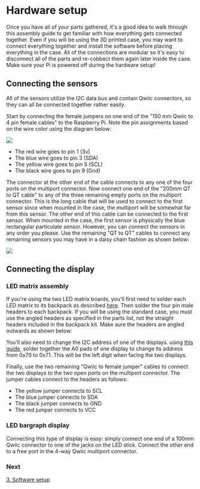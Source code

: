 # Hardware setup

Once you have all of your parts gathered, it's a good idea to walk through this assembly guide to get familiar with how everything gets connected together. Even if you will be using the 3D printed case, you may want to connect everything together and install the software before placing everything in the case. All of the connections are modular so it's easy to disconnect all of the parts and re-cobbect them again later inside the case. Make sure your Pi is powered off during the hardware setup!

## Connecting the sensors

All of the sensors utilize the I2C data bus and contain Qwiic connectors, so they can all be connected together rather easily. 

Start by connecting the female jumpers on one end of the "150 mm Qwiic to 4 pin female cables" to the Raspberry Pi. Note the pin assignments based on the wire color using the diagram below:

![](https://raw.githubusercontent.com/balena-io-playground/balena-iaq/new-docs/docs/images/hardware-setup-pi-connect.png)

- The red wire goes to pin 1 (3v)
- The blue wire goes to pin 3 (SDA)
- The yellow wire goes to pin 5 (SCL)
- The black wire goes to pin 9 (Gnd)

The connector at the other end of the cable connects to any one of the four ports on the multiport connector. Now connect one end of the "200mm QT to QT cable" to any of the three remaining empty ports on the multiport connector. This is the long cable that will be used to connect to the first sensor since when mounted in the case, the multiport will be somewhat far from this sensor. The other end of this cable can be connected to the first sensor. When mounted in the case, the first sensor is physically the blue rectangular particulate sensor. However, you can connect the sensors in any order you please. Use the remaining "QT to QT" cables to connect any remaining sensors you may have in a daisy chain fashion as shown below:

![](https://raw.githubusercontent.com/balena-io-playground/balena-iaq/new-docs/docs/images/hardware-setup-sensor-connect.png)

## Connecting the display

### LED matrix assembly

If you're using the two LED matrix boards, you'll first need to solder each LED matrix to its backpack as described [here](https://learn.adafruit.com/adafruit-led-backpack/bi-color-8x8-matrix-assembly). Then solder the four pin male headers to each backpack. If you will be using the standard case, you must use the angled headers as specified in the parts list, not the straight headers included in the backpack kit. Make sure the headers are angled outwards as shown below:

You'll also need to change the I2C address of one of the displays. using [this guide](https://learn.adafruit.com/adafruit-led-backpack/changing-i2c-address), solder together the A0 pads of one display to change its address from 0x70 to 0x71. This will be the left digit when facing the two displays.

Finally, use the two remaining "Qwiic to female jumper" cables to connect the two displays to the two open ports on the multiport connector. The jumper cables connect to the headers as follows:

- The yellow jumper connects to SCL
- The blue jumper connects to SDA
- The black jumper connects to GND
- The red jumper connects to VCC

### LED bargraph display

Connecting this type of display is easy: simply connect one end of a 100mm Qwiic connector to one of the jacks on the LED stick. Connect the other end to a free port in the 4-way Qwiic multiport connector.

### Next
[3. Software setup](https://github.com/balena-io-playground/balena-iaq/blob/new-docs/docs/03-software-setup.md)
